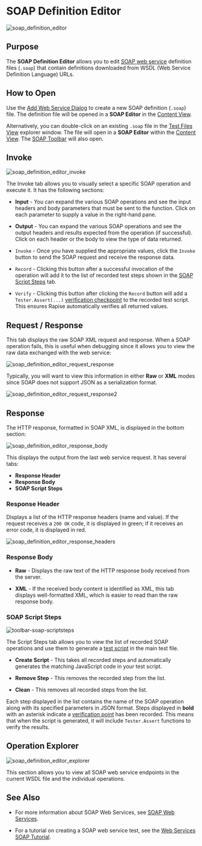# SOAP Definition Editor

![soap_definition_editor](./img/soap_definition_editor1.png)

## Purpose

The **SOAP Definition Editor** allows you to edit [SOAP web service](soap_web_services.md) definition files (`.soap`) that contain definitions downloaded from WSDL (Web Service Definition Language) URLs.

## How to Open

Use the [Add Web Service Dialog](dialog_add_web_service.md) to create a new SOAP definition (`.soap`) file. The definition file will be opened in a **SOAP Editor** in the [Content View](content_view.md).

Alternatively, you can double-click on an existing `.soap` file in the [Test Files View](test_files_dialog.md) explorer window. The file will open in a **SOAP Editor** within the [Content View](content_view.md). The [SOAP Toolbar](toolbar_soap.md) will also open.

## Invoke

![soap_definition_editor_invoke](./img/soap_definition_editor3.png)

The Invoke tab allows you to visually select a specific SOAP operation and execute it. It has the following sections:

*   **Input** - You can expand the various SOAP operations and see the input headers and body parameters that must be sent to the function. Click on each parameter to supply a value in the right-hand pane.

*   **Output** - You can expand the various SOAP operations and see the output headers and results expected from the operation (if successful). Click on each header or the body to view the type of data returned.

*   `Invoke` - Once you have supplied the appropriate values, click the `Invoke` button to send the SOAP request and receive the response data.

*   `Record` - Clicking this button after a successful invocation of the operation will add it to the list of recorded test steps shown in the [SOAP Script Steps](#soap-script-steps) tab.

*   `Verify` - Clicking this button after clicking the `Record` button will add a `Tester.Assert(...)` [verification checkpoint](checkpoints.md) to the recorded test script. This ensures Rapise automatically verifies all returned values.

## Request / Response

This tab displays the raw SOAP XML request and response. When a SOAP operation fails, this is useful when debugging since it allows you to view the raw data exchanged with the web service:

![soap_definition_editor_request_response](./img/soap_definition_editor4.png)

Typically, you will want to view this information in either **Raw** or **XML** modes since SOAP does not support JSON as a serialization format.

![soap_definition_editor_request_response2](./img/soap_definition_editor5.png)

## Response

The HTTP response, formatted in SOAP XML, is displayed in the bottom section:

![soap_definition_editor_response_body](./img/soap_definition_editor7.png)

This displays the output from the last web service request. It has several tabs:

*   **Response Header**
*   **Response Body**
*   **SOAP Script Steps**

### Response Header

Displays a list of the HTTP response headers (name and value). If the request receives a `200 OK` code, it is displayed in green; if it receives an error code, it is displayed in red.

![soap_definition_editor_response_headers](./img/soap_definition_editor6.png)

### Response Body

*   **Raw** - Displays the raw text of the HTTP response body received from the server.

*   **XML** - If the received body content is identified as XML, this tab displays well-formatted XML, which is easier to read than the raw response body.

### SOAP Script Steps

![toolbar-soap-scriptsteps](./img/tutorial_soap_web_services11.png)

The Script Steps tab allows you to view the list of recorded SOAP operations and use them to generate a [test script](scripting.md) in the main test file.

*   **Create Script** - This takes all recorded steps and automatically generates the matching JavaScript code in your test script.

*   **Remove Step** - This removes the recorded step from the list.

*   **Clean** - This removes all recorded steps from the list.

Each step displayed in the list contains the name of the SOAP operation along with its specified parameters in JSON format. Steps displayed in **bold** with an asterisk indicate a [verification point](checkpoints.md) has been recorded. This means that when the script is generated, it will include `Tester.Assert` functions to verify the results.

## Operation Explorer

![soap_definition_editor_explorer](./img/soap_web_services3.png)

This section allows you to view all SOAP web service endpoints in the current WSDL file and the individual operations.

## See Also

*   For more information about SOAP Web Services, see [SOAP Web Services](soap_web_services.md).

*   For a tutorial on creating a SOAP web service test, see the [Web Services SOAP Tutorial](tutorial_soap_web_services.md).